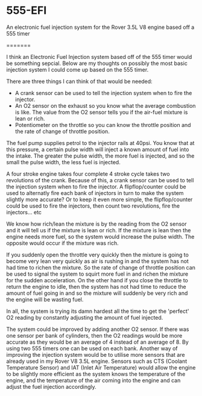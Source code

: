 555-EFI
=======

An electronic fuel injection system for the Rover 3.5L V8 engine based off a 555 timer

=======

I think an Electronic Fuel Injection system based off of the 555 timer would be something sepcial. Below are my thoughts on possibly the most basic injection system I could come up based on the 555 timer.

There are three things I can think of that would be needed:

- A crank sensor can be used to tell the injection system when to fire the injector.
- An O2 sensor on the exhaust so you know what the average combustion is like. The value from the O2 sensor tells you if the air-fuel mixture is lean or rich.
- Potentiometer on the throttle so you can know the throttle position and the rate of change of throttle position.

The fuel pump supplies petrol to the injector rails at 40psi. You know that at this pressure, a certain pulse width will inject a known amount of fuel into the intake. The greater the pulse width, the more fuel is injected, and so the small the pulse width, the less fuel is injected.

A four stroke engine takes four  complete 4 stroke cycle takes two revolutions of the crank. Because of this, a crank sensor can be used to tell the injection system when to fire the injector. A flipflop/counter could be used to alternatly fire each bank of injectors in turn to make the system slightly more accurate? Or to keep it even more simple, the flipflop/counter could be used to fire the injectors, then count two revolutions, fire the injectors... etc

We know how rich/lean the mixture is by the reading from the O2 sensor and it will tell us if the mixture is lean or rich. If the mixture is lean then the engine needs more fuel, so the system would increase the pulse width. The opposite would occur if the mixture was rich.

If you suddenly open the throttle very quickly then the mixture is going to become very lean very quickly as air is rushing in and the system has not had time to richen the mixture. So the rate of change of throttle position can be used to signal the system to squirt more fuel in and richen the mixture for the sudden acceleration. On the other hand if you close the throttle to return the engine to idle, then the system has not had time to reduce the amount of fuel going in and so the mixture will suddenly be very rich and the engine will be wasting fuel.

In all, the system is trying its damn hardest all the time to get the 'perfect' O2 reading by constantly adjusting the amount of fuel injected.

The system could be improved by adding another O2 sensor. If there was one sensor per bank of cylinders, then the O2 readings would be more accurate as they would be an average of 4 instead of an average of 8. By using two 555 timers one can be used on each bank. Another way of improving the injection system would be to utilise more sensors that are already used in my Rover V8 3.5L engine. Sensors such as CTS (Coolant Temperature Sensor) and IAT (Inlet Air Temperature) would allow the engine to be slightly more efficient as the system knows the temperature of the engine, and the temperature of the air coming into the engine and can adjust the fuel injection accordingly.

